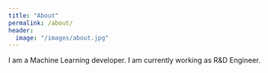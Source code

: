 ```yaml
---
title: "About"
permalink: /about/
header:
  image: "/images/about.jpg"
---
```


I am a Machine Learning developer. I am currently working as R&D Engineer.
